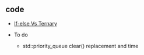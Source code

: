 ## code

* [If-else Vs Ternary](IfelseVsTernary.md)

* To do
    + std::priority_queue clear() replacement and time